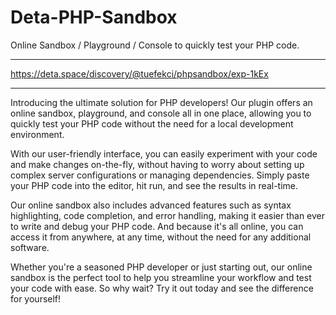 # Deta-PHP-Sandbox
Online Sandbox / Playground / Console to quickly test your PHP code.

---
https://deta.space/discovery/@tuefekci/phpsandbox/exp-1kEx

---

Introducing the ultimate solution for PHP developers! Our plugin offers an online sandbox, playground, and console all in one place, allowing you to quickly test your PHP code without the need for a local development environment.

With our user-friendly interface, you can easily experiment with your code and make changes on-the-fly, without having to worry about setting up complex server configurations or managing dependencies. Simply paste your PHP code into the editor, hit run, and see the results in real-time.

Our online sandbox also includes advanced features such as syntax highlighting, code completion, and error handling, making it easier than ever to write and debug your PHP code. And because it's all online, you can access it from anywhere, at any time, without the need for any additional software.

Whether you're a seasoned PHP developer or just starting out, our online sandbox is the perfect tool to help you streamline your workflow and test your code with ease. So why wait? Try it out today and see the difference for yourself!
